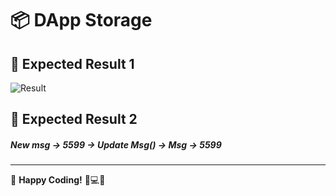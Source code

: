 # 📦 DApp Storage

## 🚀 Expected Result 1

![Result](https://github.com/user-attachments/assets/6752ed78-cd22-48ed-a680-f4bf697d36cd)

## 🚀 Expected Result 2

##### New msg -> 5599 -> Update Msg() -> Msg -> 5599
---

🎉 **Happy Coding!** 🚀💻✨

